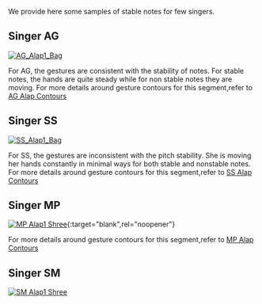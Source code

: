 We provide here some samples of stable notes for few singers.

Singer AG
----------
[![AG_Alap1_Bag](https://img.youtube.com/vi/Ok_OEcq3oR8/0.jpg)](https://youtu.be/Ok_OEcq3oR8)

For AG, the gestures are consistent with the stability of notes. For stable notes, the hands are quite steady while for non stable notes they are moving. 
For more details around gesture contours for this segment,refer to
[AG Alap Contours](htmls/AG_Aalap1_Bag_70to85s.html)

Singer SS
----------
[![SS_Alap1_Bag](https://img.youtube.com/vi/gxUIMd8decc/0.jpg)](https://youtu.be/gxUIMd8decc)

For SS, the gestures are inconsistent with the pitch stability. She is moving her hands constantly in minimal ways for both stable and nonstable notes.
For more details around gesture contours for this segment,refer to
[SS Alap Contours](htmls/SS_Aalap1_Bag_120to140s.html)

Singer MP
---------
[![MP Alap1 Shree](https://img.youtube.com/vi/GzR5AmoeGVg/0.jpg)](https://youtu.be/GzR5AmoeGVg){:target="blank",rel="noopener"}

For more details around gesture contours for this segment,refer to
[MP Alap Contours](htmls/MP_Aalap1_Shree_100to110s.html)

<!-- **Stable note timestamps:**

0:07-0:10

0:11-0:14

0:23-0:26 -->

Singer SM
---------

[![SM Alap1 Shree](https://img.youtube.com/vi/PfBuDCszOyM/0.jpg)](https://youtu.be/PfBuDCszOyM)
 

<!-- **Stable note timestamps**

0:07-0:09

0:15-0:17

0:24-0:27 -->
